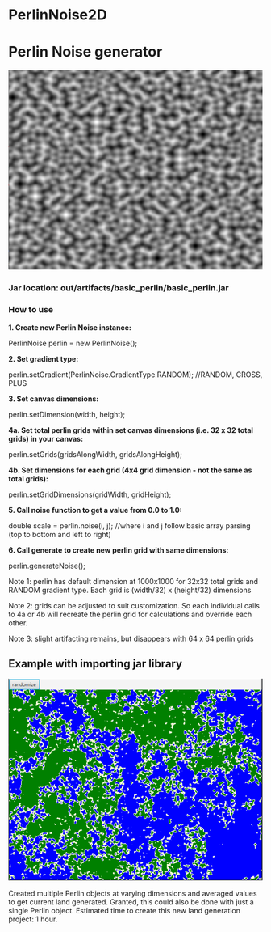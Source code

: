 # PerlinNoise2D
<h1>Perlin Noise generator</h1>
<img src="images/perlin.png">
<h3>Jar location: out/artifacts/basic_perlin/basic_perlin.jar</h3>
<h3>How to use</h3>
<b>
1. Create new Perlin Noise instance:</b>
       <p>PerlinNoise perlin = new PerlinNoise();<br></p>
<b>
2. Set gradient type:</b>
       <p>perlin.setGradient(PerlinNoise.GradientType.RANDOM); //RANDOM, CROSS, PLUS<br></p>
<b>
3. Set canvas dimensions:</b>
       <p>perlin.setDimension(width, height);<br></p>
<b>
4a. Set total perlin grids within set canvas dimensions (i.e. 32 x 32 total grids) in your canvas:</b>
       <p>perlin.setGrids(gridsAlongWidth, gridsAlongHeight);<br></p>
<b>
4b. Set dimensions for each grid (4x4 grid dimension - not the same as total grids):</b>
       <p>perlin.setGridDimensions(gridWidth, gridHeight);<br></p>
<b>
5. Call noise function to get a value from 0.0 to 1.0:</b>
       <p>double scale = perlin.noise(i, j); //where i and j follow basic array parsing (top to bottom and left to right)<br></p>
<b>
6. Call generate to create new perlin grid with same dimensions:</b>
       <p>perlin.generateNoise();<br></p>
<p>Note 1: perlin has default dimension at 1000x1000 for 32x32 total grids and RANDOM gradient type. Each grid is (width/32) x (height/32) dimensions</p>
<p>Note 2: grids can be adjusted to suit customization. So each individual calls to 4a or 4b will recreate the perlin grid for calculations and override each other.</p>
<p>Note 3: slight artifacting remains, but disappears with 64 x 64 perlin grids</p>

<h2>Example with importing jar library</h2>
<img src="images/2d_land_generation.png">
<p>Created multiple Perlin objects at varying dimensions and averaged values to get current land generated. Granted, this could also be done with just a single Perlin object. Estimated time to create this new land generation project: 1 hour.</p>
